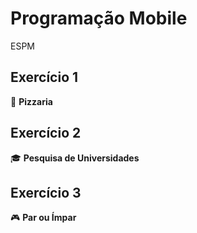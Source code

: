 # Programação Mobile
ESPM


## Exercício 1
🍕 **Pizzaria**

## Exercício 2
🎓 **Pesquisa de Universidades**

## Exercício 3
🎮 **Par ou Ímpar**
